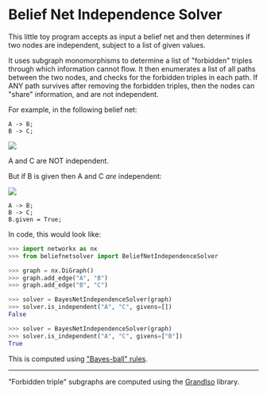 # Belief Net Independence Solver

This little toy program accepts as input a belief net and then determines if
two nodes are independent, subject to a list of given values.

It uses subgraph monomorphisms to determine a list of "forbidden" triples
through which information cannot flow. It then enumerates a list of all paths
between the two nodes, and checks for the forbidden triples in each path. If
ANY path survives after removing the forbidden triples, then the nodes can
"share" information, and are not independent.

For example, in the following belief net:

```
A -> B;
B -> C;
```

<img src='https://g.gravizo.com/svg?
  digraph G {
    A -> B;
    B -> C;
  }'/>

A and C are NOT independent.

But if B is given then A and C _are_ independent:

<img src='https://g.gravizo.com/svg?
  digraph G {
    A -> B;
    B -> C;
    B [fillcolor=grey, style=filled];
  }'/>

```
A -> B;
B -> C;
B.given = True;
```

In code, this would look like:

```python
>>> import networkx as nx
>>> from beliefnetsolver import BeliefNetIndependenceSolver

>>> graph = nx.DiGraph()
>>> graph.add_edge("A", "B")
>>> graph.add_edge("B", "C")

>>> solver = BayesNetIndependenceSolver(graph)
>>> solver.is_independent("A", "C", givens=[])
False

>>> solver = BayesNetIndependenceSolver(graph)
>>> solver.is_independent("A", "C", givens=["B"])
True
```

This is computed using ["Bayes-ball" rules](https://arxiv.org/ftp/arxiv/papers/1301/1301.7412.pdf).

---

"Forbidden triple" subgraphs are computed using the
[GrandIso](https://github.com/aplbrain/grandiso-networkx) library.
